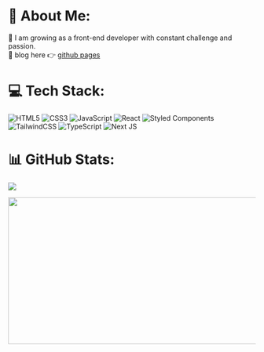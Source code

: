 # 💫 About Me:
🌱 I am growing as a front-end developer with constant challenge and passion.<br>
📰 blog here 👉 [github pages](https://kimdongsin.github.io/)

# 💻 Tech Stack:
![HTML5](https://img.shields.io/badge/html5-%23E34F26.svg?style=for-the-badge&logo=html5&logoColor=white)
![CSS3](https://img.shields.io/badge/css3-%231572B6.svg?style=for-the-badge&logo=css3&logoColor=white)
![JavaScript](https://img.shields.io/badge/javascript-%23323330.svg?style=for-the-badge&logo=javascript&logoColor=%23F7DF1E) 
![React](https://img.shields.io/badge/react-%2320232a.svg?style=for-the-badge&logo=react&logoColor=%2361DAFB) 
![Styled Components](https://img.shields.io/badge/styled--components-DB7093?style=for-the-badge&logo=styled-components&logoColor=white) 
![TailwindCSS](https://img.shields.io/badge/tailwindcss-%2338B2AC.svg?style=for-the-badge&logo=tailwind-css&logoColor=white) ![TypeScript](https://img.shields.io/badge/typescript-%23007ACC.svg?style=for-the-badge&logo=typescript&logoColor=white) ![Next JS](https://img.shields.io/badge/Next-black?style=for-the-badge&logo=next.js&logoColor=white)


# 📊 GitHub Stats:

![](https://github-readme-streak-stats.herokuapp.com/?user=KimDongSin&theme=radical&hide_border=false)<br/>

<a href="https://github.com/devxb/gitanimals">
<img
  src="https://render.gitanimals.org/farms/KimDongSin"
  width="600"
  height="300"
/>
</a>
